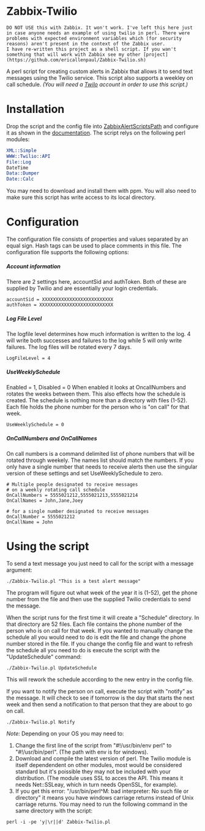 # Zabbix-Twilio
```
DO NOT USE this with Zabbix. It won't work. I've left this here just in case anyone needs an example of using twilio in perl. There were problems with expected environment variables which (for security reasons) aren't present in the context of the Zabbix user.
I have re-written this project as a shell script. If you wan't something that will work with Zabbix see my other [project](https://github.com/ericallenpaul/Zabbix-Twilio.sh)
```

A perl script for creating custom alerts in Zabbix that allows it to send text messages using the Twilio service. This script also supports a weekley on call schedule.
_(You will need a [Twilo](https://www.twilio.com/) account in order to use this script.)_

# Installation
Drop the script and the config file into [ZabbixAlertScriptsPath](https://www.zabbix.com/documentation/3.4/manual/appendix/config/zabbix_server) and configure it as shown in the [documentation](https://www.zabbix.com/documentation/3.4/manual/config/notifications/media/script).
The script relys on the following perl modules:

```perl
XML::Simple
WWW::Twilio::API
File::Log
DateTime
Data::Dumper
Date::Calc
```
You may need to download and install them with ppm.
You will also need to make sure this script has write access to its local directory.

# Configuration
The configuration file consists of properties and values separated by an equal sign. Hash tags can be used to place comments in this file. The configuration file supports the following options:

##### Account information
There are 2 settings here, accountSid and authToken. Both of these are supplied by Twilio and are essentially your login credentials.
```
accountSid = XXXXXXXXXXXXXXXXXXXXXXXXXX
authToken = XXXXXXXXXXXXXXXXXXXXXXXXXXX
```

##### Log File Level
The logfile level determines how much information is written to the log. 4 will write both successes and failures to the log while 5 will only write failures. The log files will be rotated every 7 days.
```
LogFileLevel = 4
```
##### UseWeeklySchedule
Enabled = 1, Disabled = 0
When enabled it looks at OncallNumbers and rotates the weeks between them. This also effects how the schedule is created. The schedule is nothing more than a directory with files (1-52). Each file holds the phone number for the person who is "on call" for that week.
```
UseWeeklySchedule = 0
```

##### OnCallNumbers and OnCallNames
On call numbers is a command delimited list of phone numbers that will be rotated through weekely. The names list should match the numbers. If you only have a single number that needs to receive alerts then use the singular version of these settings and set UseWeeklySchedule to zero.
```
# Multiple people designated to receive messages
# on a weekly rotating call schedule
OnCallNumbers = 5555021212,5555021213,5555021214
OnCallNames = John,Jane,Joey

# for a single number designated to receive messages
OnCallNumber = 5555021212
OnCallName = John
```

# Using the script
To send a text message you just need to call for the script with a message argument:
```
./Zabbix-Twilio.pl "This is a test alert message"
```
The program will figure out what week of the year it is (1-52), get the phone number from the file and then use the supplied Twilio credentials to send the message.

When the script runs for the first time it will create a "Schedule" directory. In that directory are 52 files. Each file contains the phone number of the person who is on call for that week.  If you wanted to manually change the schedule all you would need to do is edit the file and change the phone number stored in the file. If you change the config file and want to refresh the schedule all you need to do is execute the script with the "UpdateSchedule" command:

```
./Zabbix-Twilio.pl UpdateSchedule
```
This will rework the schedule according to the new entry in the config file.

If you want to notify the person on call, execute the script with "notify" as the message. It will check to see if tomorrow is the day that starts the next week and then send a notification to that person that they are about to go on call.

```
./Zabbix-Twilio.pl Notify
```

*Note:* Depending on your OS you may need to:
1. Change the first line of the script from "#!/usr/bin/env perl" to "#!/usr/bin/perl". (The path with env is for windows).
2. Download and compile the latest version of perl. The Twilio module is itself dependendent on other modules, most would be considered standard but it's poissible they may not be included with your distribution. (The module uses SSL to acces the API. This means it needs Net::SSLeay, which in turn needs OpenSSL, for example).
3. If you get this error: "/usr/bin/perl^M: bad interpreter: No such file or directory" it means you have windows carriage returns instead of Unix carriage returns.
You may need to run the following command in the same directory with the script:
```
perl -i -pe 'y|\r||d' Zabbix-Twilio.pl
```
